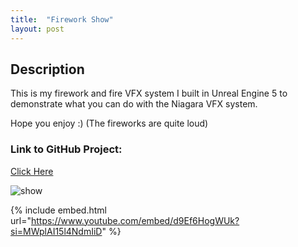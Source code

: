 ```yaml
---
title:  "Firework Show"
layout: post
---
```


## Description

This is my firework and fire VFX system I built in Unreal Engine 5 to demonstrate what you can do with the Niagara VFX system.

Hope you enjoy :)
(The fireworks are quite loud)

### Link to GitHub Project:
[Click Here](https://github.com/OnlyRyNMC/Firework)

![show](https://github.com/OnlyRyNMC/OnlyRyNMC.github.io/assets/147284195/85ae3be9-8c4d-408d-82e2-47fe5080e26f)


{% include embed.html url="https://www.youtube.com/embed/d9Ef6HogWUk?si=MWplAI15l4NdmIiD" %}
